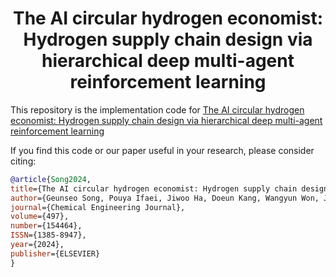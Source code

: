 <h1 align="center">
The AI circular hydrogen economist: Hydrogen supply chain design via hierarchical deep multi-agent reinforcement learning
</h1>

This repository is the implementation code for [The AI circular hydrogen economist: Hydrogen supply chain design via hierarchical deep multi-agent reinforcement learning](https://www.sciencedirect.com/science/article/pii/S1385894724059539?dgcid=author)

If you find this code or our paper useful in your research, please consider citing:

```bibtex
@article{Song2024,
title={The AI circular hydrogen economist: Hydrogen supply chain design via hierarchical deep multi-agent reinforcement learning},
author={Geunseo Song, Pouya Ifaei, Jiwoo Ha, Doeun Kang, Wangyun Won, J.Jay Liu, Jonggeol Na},
journal={Chemical Engineering Journal},
volume={497},
number={154464},
ISSN={1385-8947},
year={2024},
publisher={ELSEVIER}
}
```
